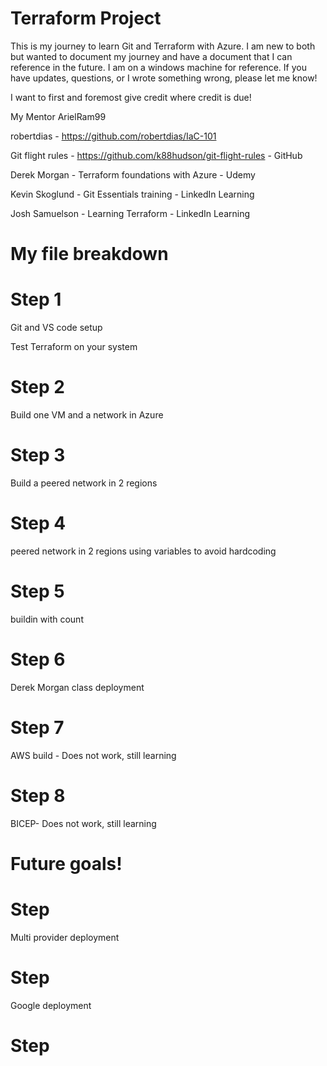 # Terraform Project

This is my journey to learn Git and Terraform with Azure.  I am new to both but wanted to document my journey and have a document that I can reference in the future.  I am on a windows machine for reference.  If you have updates, questions, or I wrote something wrong, please let me know!   

   

I want to first and foremost give credit where credit is due!

My Mentor ArielRam99

robertdias - https://github.com/robertdias/IaC-101

Git flight rules - https://github.com/k88hudson/git-flight-rules - GitHub

Derek Morgan - Terraform foundations with Azure - Udemy

Kevin Skoglund - Git Essentials training - LinkedIn Learning

Josh Samuelson - Learning Terraform - LinkedIn Learning


# My file breakdown 

# Step 1
Git and VS code setup

Test Terraform on your system

# Step 2
Build one VM and a network in Azure

# Step 3
Build a peered network in 2 regions

# Step 4
peered network in 2 regions using variables to avoid hardcoding

# Step 5
buildin with count

# Step 6
Derek Morgan class deployment

# Step 7 
AWS build - Does not work, still learning

# Step 8
BICEP- Does not work, still learning

# Future goals!


# Step  
Multi provider deployment

# Step  
Google deployment

# Step  
 












